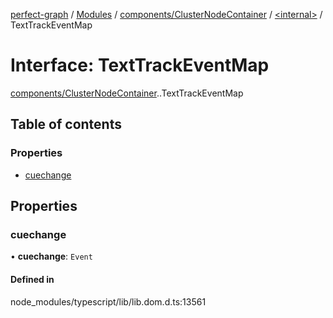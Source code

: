 [perfect-graph](../README.md) / [Modules](../modules.md) / [components/ClusterNodeContainer](../modules/components_ClusterNodeContainer.md) / [<internal\>](../modules/components_ClusterNodeContainer._internal_.md) / TextTrackEventMap

# Interface: TextTrackEventMap

[components/ClusterNodeContainer](../modules/components_ClusterNodeContainer.md).[<internal>](../modules/components_ClusterNodeContainer._internal_.md).TextTrackEventMap

## Table of contents

### Properties

- [cuechange](components_ClusterNodeContainer._internal_.TextTrackEventMap.md#cuechange)

## Properties

### cuechange

• **cuechange**: `Event`

#### Defined in

node_modules/typescript/lib/lib.dom.d.ts:13561
